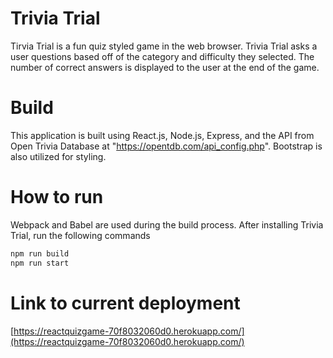 # Trivia Trial

Tirvia Trial is a fun quiz styled game in the web browser. Trivia Trial asks a user questions based off of the category and difficulty they selected. The number of correct answers is displayed to the user at the end of the game.

# Build

This application is built using React.js, Node.js, Express, and the API from Open Trivia Database at "https://opentdb.com/api_config.php". Bootstrap is also utilized for styling.

# How to run

Webpack and Babel are used during the build process. After installing Trivia Trial, run the following commands

```bash
npm run build
npm run start
```

# Link to current deployment

[https://reactquizgame-70f8032060d0.herokuapp.com/](https://reactquizgame-70f8032060d0.herokuapp.com/)
